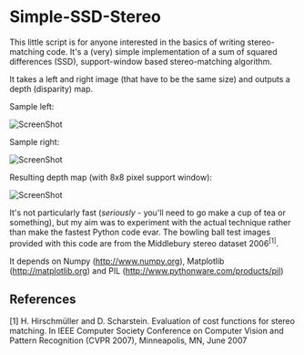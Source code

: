 Simple-SSD-Stereo
=================

This little script is for anyone interested in the basics of writing stereo-matching code. It's a (very) simple implementation of a sum of squared differences (SSD), support-window based stereo-matching algorithm.

It takes a left and right image (that have to be the same size) and outputs a depth (disparity) map.

Sample left:

![ScreenShot](https://raw.github.com/davechristian/Simple-SSD-Stereo/master/bowling_small_l.png)

Sample right:

![ScreenShot](https://raw.github.com/davechristian/Simple-SSD-Stereo/master/bowling_small_r.png)

Resulting depth map (with 8x8 pixel support window):

![ScreenShot](https://raw.github.com/davechristian/Simple-SSD-Stereo/master/depth.png)

It's not particularly fast (*seriously* - you'll need to go make a cup of tea or something), but my aim was to experiment with the actual technique rather than make the fastest Python code evar. The bowling ball test images provided with this code are from the Middlebury stereo dataset 2006<sup>[1]</sup>.

It depends on Numpy (http://www.numpy.org), Matplotlib (http://matplotlib.org) and PIL (http://www.pythonware.com/products/pil)

References
----------
[1] H. Hirschmüller and D. Scharstein. Evaluation of cost functions for stereo matching.
In IEEE Computer Society Conference on Computer Vision and Pattern Recognition (CVPR 2007), Minneapolis, MN, June 2007
